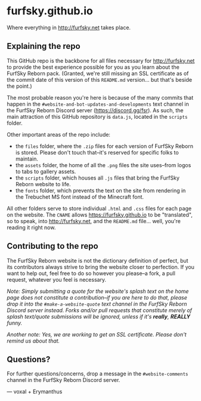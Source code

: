# furfsky.github.io
Where everything in http://furfsky.net takes place.

## Explaining the repo
This GitHub repo is the backbone for all files necessary for http://furfsky.net to provide the best experience possible for you as you learn about the FurfSky Reborn pack. (Granted, we're still missing an SSL certificate as of the commit date of this version of this `README.md` version... but that's beside the point.)

The most probable reason you're here is because of the many commits that happen in the `#website-and-bot-updates-and-developments` text channel in the FurfSky Reborn Discord server (https://discord.gg/fsr). As such, the main attraction of this GitHub repository is `data.js`, located in the `scripts` folder.

Other important areas of the repo include:
* the `files` folder, where the `.zip` files for each version of FurfSky Reborn is stored. Please don't touch that–it's reserved for specific folks to maintain.
* the `assets` folder, the home of all the `.png` files the site uses–from logos to tabs to gallery assets.
* the `scripts` folder, which houses all `.js` files that bring the FurfSky Reborn website to life.
* the `fonts` folder, which prevents the text on the site from rendering in the Trebuchet MS font instead of the Minecraft font.

All other folders serve to store individual `.html` and `.css` files for each page on the website. The `CNAME` allows https://furfsky.github.io to be "translated", so to speak, into http://furfsky.net, and the `README.md` file... well, you're reading it right now.

## Contributing to the repo

The FurfSky Reborn website is not the dictionary definition of perfect, but its contributors always strive to bring the website closer to perfection. If you want to help out, feel free to do so however you please–a fork, a pull request, whatever you feel is necessary.

*Note: Simply submitting a quote for the website's splash text on the home page does not constitute a contribution–if you are here to do that, please drop it into the `#make-a-website-quote` text channel in the FurfSky Reborn Discord server instead. Forks and/or pull requests that constitute merely of splash text/quote submissions will be ignored, unless if it's **really**, **REALLY** funny.*

*Another note: Yes, we are working to get an SSL certificate. Please don't remind us about that.*

## Questions?

For further questions/concerns, drop a message in the `#website-comments` channel in the FurfSky Reborn Discord server.

— voxal + Erymanthus
